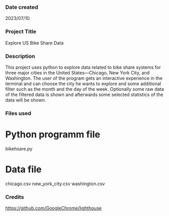 ### Date created
2023/07/10

### Project Title
Explore US Bike Share Data

### Description
This project uses python to explore data related to bike share systems for three major cities in the United States—Chicago, New York City, and Washington. The user of the program gets an interactive experience in the terminal and can choose the city he wants to explore and some additional filter such as the month and the day of the week. Optionally some raw data of the filtered data is shown and afterwards some selected statistics of the data will be shown.

### Files used
# Python programm file
bikehsare.py

# Data file 
chicago.csv
new_york_city.csv
washington.csv

### Credits
https://github.com/GoogleChrome/lighthouse

